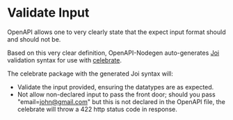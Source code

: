 # Validate Input

OpenAPI allows one to very clearly state that the expect input format should and should not be.

Based on this very clear definition, OpenAPI-Nodegen auto-generates [Joi](https://github.com/hapijs/joi) validation syntax for use with [celebrate](https://www.npmjs.com/package/celebrate).

The celebrate package with the generated Joi syntax will:
- Validate the input provided, ensuring the datatypes are as expected.
- Not allow non-declared input to pass the front door; should you pass "email=john@gmail.com" but this is not declared in the OpenAPI file, the celebrate will throw a 422 http status code in response.
